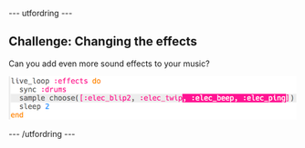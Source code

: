 \--- utfordring \---

## Challenge: Changing the effects

Can you add even more sound effects to your music?

![skjermbilde](images/dj-effects-more.png)

\--- /utfordring \---